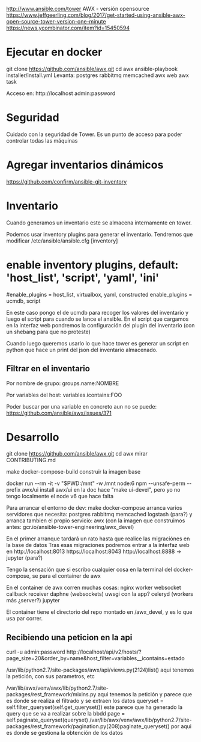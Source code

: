 http://www.ansible.com/tower
AWX - versión opensource
https://www.jeffgeerling.com/blog/2017/get-started-using-ansible-awx-open-source-tower-version-one-minute
https://news.ycombinator.com/item?id=15450594


# Ejecutar en docker
git clone https://github.com/ansible/awx.git
cd awx
ansible-playbook installer/install.yml
Levanta:
  postgres
  rabbitmq
  memcached
  awx web
  awx task

Acceso en:
http://localhost
admin:password


# Seguridad
Cuidado con la seguridad de Tower. Es un punto de acceso para poder controlar todas las máquinas



# Agregar inventarios dinámicos
https://github.com/confirm/ansible-git-inventory



# Inventario
Cuando generamos un inventario este se almacena internamente en tower.

Podemos usar inventory plugins para generar el inventario. Tendremos que modificar /etc/ansible/ansible.cfg
[inventory]
# enable inventory plugins, default: 'host_list', 'script', 'yaml', 'ini'
#enable_plugins = host_list, virtualbox, yaml, constructed
enable_plugins = ucmdb, script

En este caso pongo el de ucmdb para recoger los valores del inventario y luego el script para cuando se lance el ansible.
En el script que cargamos en la interfaz web pondremos la configuración del plugin del inventario (con un shebang para que no proteste)

Cuando luego queremos usarlo lo que hace tower es generar un script en python que hace un print del json del inventario almacenado.


## Filtrar en el inventario

Por nombre de grupo:
groups.name:NOMBRE

Por variables del host:
variables.icontains:FOO


Poder buscar por una variable en concreto aun no se puede: https://github.com/ansible/awx/issues/371


# Desarrollo
git clone https://github.com/ansible/awx.git
cd awx
mirar CONTRIBUTING.md

make docker-compose-build
  construir la imagen base

docker run --rm -it -v "$PWD:/mnt" -w /mnt node:6 npm --unsafe-perm --prefix awx/ui install awx/ui
  en la doc hace "make ui-devel", pero yo no tengo localmente el node v6 que hace falta

Para arrancar el entorno de dev:
make docker-compose
  arranca varios servidores que necesita:
    postgres
    rabbitmq
    memcached
    logstash (para?)
  y arranca tambien el propio servicio:
    awx (con la imagen que construimos antes: gcr.io/ansible-tower-engineering/awx_devel)

En el primer arranque tardará un rato hasta que realice las migraciónes en la base de datos
Tras esas migraciones podremos entrar a la interfaz web en
http://localhost:8013
https://localhost:8043
http://localhost:8888 -> jupyter (para?)

Tengo la sensación que si escribo cualquier cosa en la terminal del docker-compose, se para el container de awx

En el container de awx corren muchas cosas:
 nginx
 worker websocket
 callback receiver
 daphne (websockets)
 uwsgi con la app?
 celeryd (workers más ¿server?)
 jupyter

El container tiene el directorio del repo montado en /awx_devel, y es lo que usa par correr.



## Recibiendo una peticion en la api
curl -u admin:password http://localhost/api/v2/hosts/\?page_size\=20\&order_by\=name\&host_filter\=variables__icontains\=estado

  /usr/lib/python2.7/site-packages/awx/api/views.py(2124)list()
    aqui tenemos la petición, con sus parametros, etc

  /var/lib/awx/venv/awx/lib/python2.7/site-packages/rest_framework/mixins.py
    aqui tenemos la petición y parece que es donde se realiza el filtrado y se extraen los datos
      queryset = self.filter_queryset(self.get_queryset())
         este parece que ha generado la query que se va a realizar sobre la bbdd
   	  page = self.paginate_queryset(queryset)
  	    /var/lib/awx/venv/awx/lib/python2.7/site-packages/rest_framework/pagination.py(208)paginate_queryset()
  	      por aqui es donde se gestiona la obtención de los datos



